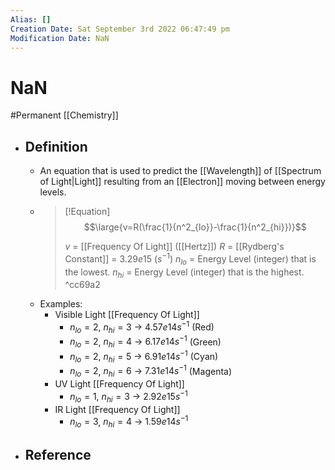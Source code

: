 ```yaml
---
Alias: []
Creation Date: Sat September 3rd 2022 06:47:49 pm 
Modification Date: NaN
---
```

# NaN
#Permanent [[Chemistry]]

- ## Definition
	- An equation that is used to predict the [[Wavelength]] of [[Spectrum of Light|Light]] resulting from an [[Electron]] moving between energy levels.
	- > [!Equation]
	  > $$\large{v=R(\frac{1}{n^2_{lo}}-\frac{1}{n^2_{hi}})}$$
	  > 
	  > $v$ = [[Frequency Of Light]] ([[Hertz]])
	  > $R$ = [[Rydberg's Constant]] = $3.29e15$ ($s^{-1}$)
	  > $n_{lo}$ = Energy Level (integer) that is the lowest.
	  > $n_{hi}$ = Energy Level (integer) that is the highest. ^cc69a2
	- Examples:
		- Visible Light [[Frequency Of Light]]
			- $n_{lo}=2$, $n_{hi}=3$ $\rightarrow$ $4.57e14s^{-1}$ (Red)
			- $n_{lo}=2$, $n_{hi}=4$ $\rightarrow$ $6.17e14s^{-1}$ (Green)
			- $n_{lo}=2$, $n_{hi}=5$ $\rightarrow$ $6.91e14s^{-1}$ (Cyan)
			- $n_{lo}=2$, $n_{hi}=6$ $\rightarrow$ $7.31e14s^{-1}$ (Magenta)
		- UV Light [[Frequency Of Light]]
			- $n_{lo}=1$, $n_{hi}=3$ $\rightarrow$ $2.92e15s^{-1}$
		- IR Light [[Frequency Of Light]]
			- $n_{lo}=3$, $n_{hi}=4$ $\rightarrow$ $1.59e14s^{-1}$
- ## Reference